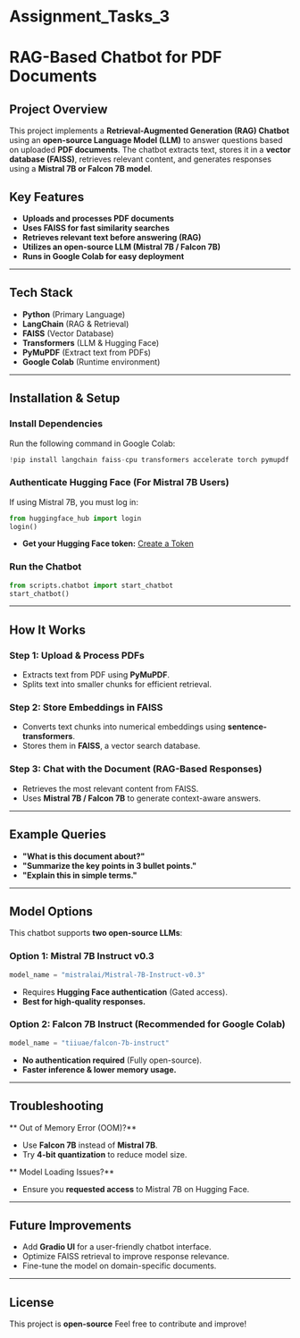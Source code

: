 # Assignment_Tasks_3

# RAG-Based Chatbot for PDF Documents

## Project Overview
This project implements a **Retrieval-Augmented Generation (RAG) Chatbot** using an **open-source Language Model (LLM)** to answer questions based on uploaded **PDF documents**. The chatbot extracts text, stores it in a **vector database (FAISS)**, retrieves relevant content, and generates responses using a **Mistral 7B or Falcon 7B model**.

## Key Features
- **Uploads and processes PDF documents**  
- **Uses FAISS for fast similarity searches**  
- **Retrieves relevant text before answering (RAG)**  
- **Utilizes an open-source LLM (Mistral 7B / Falcon 7B)**  
- **Runs in Google Colab for easy deployment**  

---

## Tech Stack
- **Python** (Primary Language)
- **LangChain** (RAG & Retrieval)
- **FAISS** (Vector Database)
- **Transformers** (LLM & Hugging Face)
- **PyMuPDF** (Extract text from PDFs)
- **Google Colab** (Runtime environment)

---

## Installation & Setup
### **Install Dependencies**
Run the following command in Google Colab:
```python
!pip install langchain faiss-cpu transformers accelerate torch pymupdf sentence-transformers chromadb bitsandbytes
```

### **Authenticate Hugging Face (For Mistral 7B Users)**
If using Mistral 7B, you must log in:
```python
from huggingface_hub import login
login()
```
- **Get your Hugging Face token:** [Create a Token](https://huggingface.co/settings/tokens)

### **Run the Chatbot**
```python
from scripts.chatbot import start_chatbot
start_chatbot()
```

---

## How It Works
### **Step 1: Upload & Process PDFs**
- Extracts text from PDF using **PyMuPDF**.
- Splits text into smaller chunks for efficient retrieval.

### **Step 2: Store Embeddings in FAISS**
- Converts text chunks into numerical embeddings using **sentence-transformers**.
- Stores them in **FAISS**, a vector search database.

### **Step 3: Chat with the Document (RAG-Based Responses)**
- Retrieves the most relevant content from FAISS.
- Uses **Mistral 7B / Falcon 7B** to generate context-aware answers.

---

##  Example Queries
- **"What is this document about?"**  
- **"Summarize the key points in 3 bullet points."**  
- **"Explain this in simple terms."**  

---

## Model Options
This chatbot supports **two open-source LLMs**:
### **Option 1: Mistral 7B Instruct v0.3**
```python
model_name = "mistralai/Mistral-7B-Instruct-v0.3"
```
- Requires **Hugging Face authentication** (Gated access).  
- **Best for high-quality responses.**

### **Option 2: Falcon 7B Instruct** (Recommended for Google Colab)
```python
model_name = "tiiuae/falcon-7b-instruct"
```
- **No authentication required** (Fully open-source).  
- **Faster inference & lower memory usage.**

---

## Troubleshooting
** Out of Memory Error (OOM)?**  
- Use **Falcon 7B** instead of **Mistral 7B**.  
- Try **4-bit quantization** to reduce model size.

** Model Loading Issues?**  
- Ensure you **requested access** to Mistral 7B on Hugging Face.

---

##  Future Improvements
- Add **Gradio UI** for a user-friendly chatbot interface.  
- Optimize FAISS retrieval to improve response relevance.  
- Fine-tune the model on domain-specific documents.  

---

##  License
This project is **open-source** Feel free to contribute and improve! 

